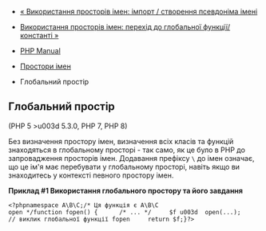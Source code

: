- [« Використання просторів імен: імпорт / створення псевдоніма
імені](language.namespaces.importing.md)
- [Використання просторів імен: перехід до глобальної
функції/константі »](language.namespaces.fallback.md)

- [PHP Manual](index.md)
- [Простори імен](language.namespaces.md)
- Глобальний простір

## Глобальний простір

(PHP 5 \>u003d 5.3.0, PHP 7, PHP 8)

Без визначення простору імен, визначення всіх класів та функцій
знаходяться в глобальному просторі - так само, як це було в PHP до
запровадження просторів імен. Додавання префіксу `\` до імен означає,
що це ім'я має перебувати у глобальному просторі, навіть якщо ви
знаходитесь у контексті певного простору імен.

**Приклад #1 Використання глобального простору та його завдання**

` <?phpnamespace A\B\C;/* Ця функція є A\B\C open */function fopen() {      /* ... */     $f u003d  open(...); // виклик глобальної функції fopen     return $f;}?> `

